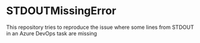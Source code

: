 # STDOUTMissingError
This repository tries to reproduce the issue where some lines from STDOUT in an Azure DevOps task are missing
